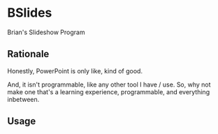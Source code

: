 # BSlides

Brian's Slideshow Program

## Rationale

Honestly, PowerPoint is only like, kind of good.

And, it isn't programmable, like any other tool I have / use. So, why not make one that's
a learning experience, programmable, and everything inbetween.

## Usage

